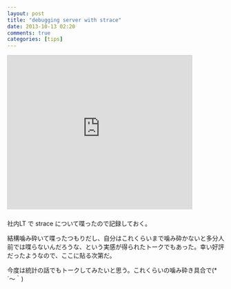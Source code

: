 ```yaml
---
layout: post
title: "debugging server with strace"
date: 2013-10-13 02:20
comments: true
categories: [tips]
---
```

<iframe src="http://www.slideshare.net/slideshow/embed_code/27094034" width="427" height="356" style="border:1px solid #CCC;border-width:1px 1px 0;margin-bottom:5px" allowfullscreen> </iframe><br />
<br />  
社内LT で strace について喋ったので記録しておく。

結構噛み砕いて喋ったつもりだし、自分はこれくらいまで噛み砕かないと多分人前では喋らないんだろうな、という実感が得られたトークでもあった。幸い好評だったようなので、ここに貼る次第だ。

今度は統計の話でもトークしてみたいと思う。これくらいの噛み砕き具合で(*´～｀)
